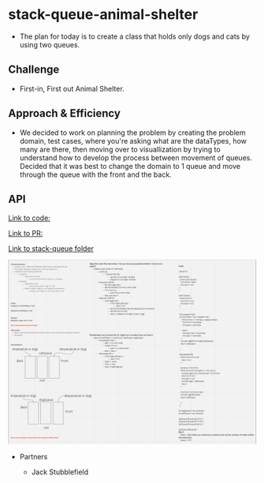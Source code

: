 # stack-queue-animal-shelter

- The plan for today is to create a class that holds only dogs and cats by using two queues.

## Challenge

- First-in, First out Animal Shelter.

## Approach & Efficiency

- We decided to work on planning the problem by creating the problem domain, test cases, where you're asking what are the dataTypes, how many are there, then moving over to visuallization by trying to understand how to develop the process between movement of queues. Decided that it was best to change the domain to 1 queue and move through the queue with the front and the back.

## API
<!-- Description of each method publicly available to your Stack and Queue-->
[Link to code:](index.js)

[Link to PR:](https://github.com/Keelen-Fisher/data-structures-and-algorithms/pull/37)

[Link to stack-queue folder](https://github.com/Keelen-Fisher/data-structures-and-algorithms/blob/main/javascript/stack-queue/index.js)

![wireframe](../../Images/queues%20AnimalShelter%20.png)

- Partners

  - Jack Stubblefield
